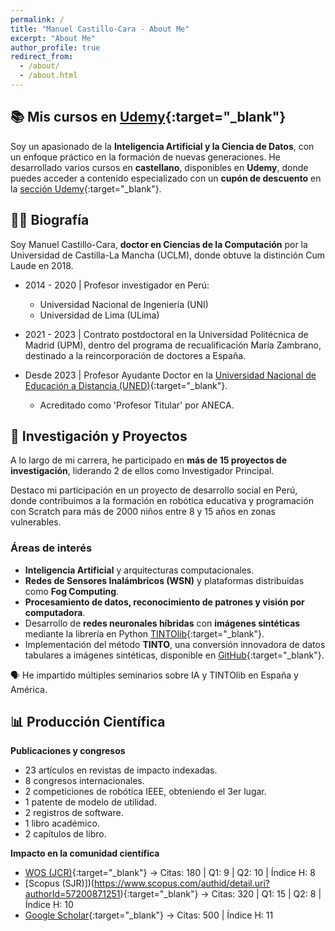```yaml
---
permalink: /
title: "Manuel Castillo-Cara - About Me"
excerpt: "About Me"
author_profile: true
redirect_from: 
  - /about/
  - /about.html
---
```


## 📚 **Mis cursos en [Udemy](https://www.manuelcastillo.eu/udemy/){:target="_blank"}**  

Soy un apasionado de la **Inteligencia Artificial y la Ciencia de Datos**, con un enfoque práctico en la formación de nuevas generaciones. He desarrollado varios cursos en **castellano**, disponibles en **Udemy**, donde puedes acceder a contenido especializado con un **cupón de descuento** en la [sección Udemy](https://www.manuelcastillo.eu/udemy/){:target="_blank"}.  


## 👨‍🎓 **Biografía**  

Soy Manuel Castillo-Cara, **doctor en Ciencias de la Computación** por la Universidad de Castilla-La Mancha (UCLM), donde obtuve la distinción Cum Laude en 2018.  

- 2014 - 2020 | Profesor investigador en Perú:  
  - Universidad Nacional de Ingeniería (UNI)  
  - Universidad de Lima (ULima)

- 2021 - 2023 | Contrato postdoctoral en la Universidad Politécnica de Madrid (UPM), dentro del programa de recualificación María Zambrano, destinado a la reincorporación de doctores a España.  

- Desde 2023 | Profesor Ayudante Doctor en la [Universidad Nacional de Educación a Distancia (UNED)](https://www.uned.es/universidad/docentes/informatica/jose-manuel-castillo-cara.html){:target="_blank"}.  
  - Acreditado como 'Profesor Titular' por ANECA.  


## 🔬 **Investigación y Proyectos**  

A lo largo de mi carrera, he participado en **más de 15 proyectos de investigación**, liderando 2 de ellos como Investigador Principal.  

Destaco mi participación en un proyecto de desarrollo social en Perú, donde contribuimos a la formación en robótica educativa y programación con Scratch para más de 2000 niños entre 8 y 15 años en zonas vulnerables.  

### **Áreas de interés**  
- **Inteligencia Artificial** y arquitecturas computacionales.  
- **Redes de Sensores Inalámbricos (WSN)** y plataformas distribuidas como **Fog Computing**.  
- **Procesamiento de datos, reconocimiento de patrones y visión por computadora**.  
- Desarrollo de **redes neuronales híbridas** con **imágenes sintéticas** mediante la librería en Python [TINTOlib](https://tintolib.readthedocs.io/en/latest/tinto.html){:target="_blank"}.  
- Implementación del método **TINTO**, una conversión innovadora de datos tabulares a imágenes sintéticas, disponible en [GitHub](https://github.com/oeg-upm/TINTO){:target="_blank"}.  

🗣️ He impartido múltiples seminarios sobre IA y TINTOlib en España y América.  


## 📊 **Producción Científica**  

**Publicaciones y congresos**  
- 23 artículos en revistas de impacto indexadas.  
- 8 congresos internacionales.  
- 2 competiciones de robótica IEEE, obteniendo el 3er lugar.
- 1 patente de modelo de utilidad.
- 2 registros de software. 
- 1 libro académico. 
- 2 capítulos de libro.

**Impacto en la comunidad científica**  
- [WOS (JCR)](https://www.webofscience.com/wos/author/record/O-9762-2017){:target="_blank"} → Citas: 180 | Q1: 9 | Q2: 10 | Índice H: 8  
- [Scopus (SJR)])(https://www.scopus.com/authid/detail.uri?authorId=57200871251){:target="_blank"} → Citas: 320 | Q1: 15 | Q2: 8 | Índice H: 10  
- [Google Scholar](https://scholar.google.es/citations?hl=es&authuser=2&user=r0JytwIAAAAJ){:target="_blank"} → Citas: 500 | Índice H: 11  